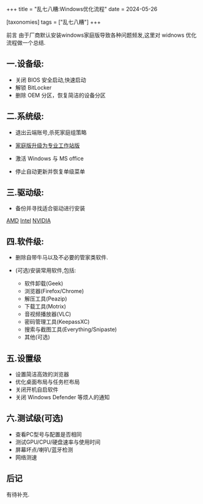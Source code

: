 +++
title = "乱七八糟:Windows优化流程"
date = 2024-05-26

[taxonomies]
tags = ["乱七八糟"]
+++

前言 由于厂商默认安装windows家庭版导致各种问题频发,这里对 widnows 优化流程做一个总结.

<!-- more -->

## **一.设备级:**

- 关闭 BIOS 安全启动,快速启动
- 解锁 BitLocker
- 删除 OEM 分区，恢复简洁的设备分区


## **二.系统级:**

- 退出云端账号,杀死家庭组策略
- [家庭版升级为专业工作站版](https://support.microsoft.com/zh-cn/windows/%E5%88%9B%E5%BB%BA%E9%80%82%E7%94%A8%E4%BA%8E-windows-%E7%9A%84%E5%AE%89%E8%A3%85%E4%BB%8B%E8%B4%A8-99a58364-8c02-206f-aa6f-40c3b507420d)

- 激活 Windows 与 MS office
- 停止自动更新并恢复单级菜单


## **三.驱动级:**

- 备份并寻找适合驱动进行安装

[AMD](https://www.amd.com/en/support/download/drivers.html)
[Intel](https://www.intel.cn/content/www/cn/zh/support/detect.html)
[NVIDIA](https://www.nvidia.cn/geforce/drivers/)



## **四.软件级:**

- 删除自带牛马以及不必要的管家类软件.
- (可选)安装常用软件,包括:

  - 软件卸载(Geek)
  - 浏览器(Firefox/Chrome)
  - 解压工具(Peazip)
  - 下载工具(Motrix)
  - 音视频播放器(VLC)
  - 密码管理工具(KeepassXC)
  - 搜索与截图工具(Everything/Snipaste)
  - 其他(可选)


## **五.设置级**

- 设置简洁高效的浏览器
- 优化桌面布局与任务栏布局
- 关闭开机自启软件
- 关闭 Windows Defender 等烦人的通知


## **六.测试级(可选)**

- 查看PC型号与配置是否相同
- 测试GPU/CPU/硬盘速率与使用时间
- 屏幕坏点/喇叭/蓝牙检测
- 网络测速


## 后记

有待补充.


